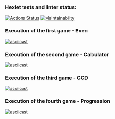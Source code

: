 ### Hexlet tests and linter status:
[![Actions Status](https://github.com/lemantik/java-project-lvl1/workflows/hexlet-check/badge.svg)](https://github.com/lemantik/java-project-lvl1/actions)
[![Maintainability](https://api.codeclimate.com/v1/badges/2a2339a91b9943b97320/maintainability)](https://codeclimate.com/github/lemantik/java-project-lvl1/maintainability)
 ### Execution of the first game - Even 
[![asciicast](https://asciinema.org/a/ozf6M2nzO6GdeosQWEuovxNsN.svg)](https://asciinema.org/a/ozf6M2nzO6GdeosQWEuovxNsN)
### Execution of the second game - Calculator
[![asciicast](https://asciinema.org/a/fmevOu3vNuFZr0QAObx9YrOBn.svg)](https://asciinema.org/a/fmevOu3vNuFZr0QAObx9YrOBn)
### Execution of the third game - GCD
[![asciicast](https://asciinema.org/a/Hw2bUxJ5OQjaVzSAahARaQVJU.svg)](https://asciinema.org/a/Hw2bUxJ5OQjaVzSAahARaQVJU)
### Execution of the fourth game - Progression
[![asciicast](https://asciinema.org/a/Dl42mcTJPTeubOzKsaNlvnZsB.svg)](https://asciinema.org/a/Dl42mcTJPTeubOzKsaNlvnZsB)